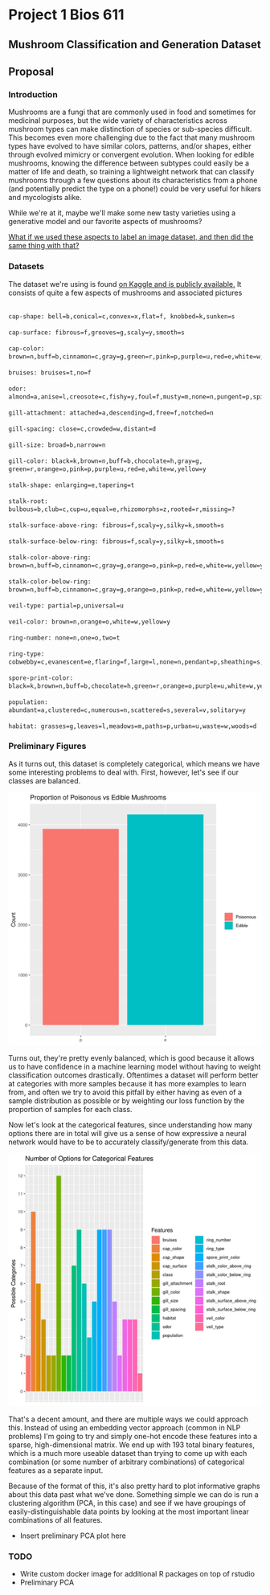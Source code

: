 Project 1 Bios 611
==================
Mushroom Classification and Generation Dataset
------------------------

Proposal
--------

### Introduction

Mushrooms are a fungi that are commonly used in food and sometimes for medicinal purposes, but the wide variety of characteristics across mushroom types can make distinction of species or sub-species difficult. This becomes even more challenging due to the fact that many mushroom types have evolved to have similar colors, patterns, and/or shapes, either through evolved mimicry or convergent evolution. When looking for edible mushrooms, knowing the difference between subtypes could easily be a matter of life and death, so training a lightweight network that can classify mushrooms through a few questions about its characteristics from a phone (and potentially predict the type on a phone!) could be very useful for hikers and mycologists alike. 

While we're at it, maybe we'll make some new tasty varieties using a generative model and our favorite aspects of mushrooms?

[What if we used these aspects to label an image dataset, and then did the same thing with that?](https://www.kaggle.com/maysee/mushrooms-classification-common-genuss-images) 

### Datasets

The dataset we're using is found [on Kaggle and is publicly available.](https://www.kaggle.com/uciml/mushroom-classification) It consists of quite a few aspects of mushrooms and associated pictures

```Attribute Information: (classes: edible=e, poisonous=p)

cap-shape: bell=b,conical=c,convex=x,flat=f, knobbed=k,sunken=s

cap-surface: fibrous=f,grooves=g,scaly=y,smooth=s

cap-color: brown=n,buff=b,cinnamon=c,gray=g,green=r,pink=p,purple=u,red=e,white=w,yellow=y

bruises: bruises=t,no=f

odor: almond=a,anise=l,creosote=c,fishy=y,foul=f,musty=m,none=n,pungent=p,spicy=s

gill-attachment: attached=a,descending=d,free=f,notched=n

gill-spacing: close=c,crowded=w,distant=d

gill-size: broad=b,narrow=n

gill-color: black=k,brown=n,buff=b,chocolate=h,gray=g, green=r,orange=o,pink=p,purple=u,red=e,white=w,yellow=y

stalk-shape: enlarging=e,tapering=t

stalk-root: bulbous=b,club=c,cup=u,equal=e,rhizomorphs=z,rooted=r,missing=?

stalk-surface-above-ring: fibrous=f,scaly=y,silky=k,smooth=s

stalk-surface-below-ring: fibrous=f,scaly=y,silky=k,smooth=s

stalk-color-above-ring: brown=n,buff=b,cinnamon=c,gray=g,orange=o,pink=p,red=e,white=w,yellow=y

stalk-color-below-ring: brown=n,buff=b,cinnamon=c,gray=g,orange=o,pink=p,red=e,white=w,yellow=y

veil-type: partial=p,universal=u

veil-color: brown=n,orange=o,white=w,yellow=y

ring-number: none=n,one=o,two=t

ring-type: cobwebby=c,evanescent=e,flaring=f,large=l,none=n,pendant=p,sheathing=s,zone=z

spore-print-color: black=k,brown=n,buff=b,chocolate=h,green=r,orange=o,purple=u,white=w,yellow=y

population: abundant=a,clustered=c,numerous=n,scattered=s,several=v,solitary=y

habitat: grasses=g,leaves=l,meadows=m,paths=p,urban=u,waste=w,woods=d
```

### Preliminary Figures

As it turns out, this dataset is completely categorical, which means we have some interesting problems to deal with. First, however, let's see if our classes are balanced.

![](assets/class_props.png)

Turns out, they're pretty evenly balanced, which is good because it allows us to have confidence in a machine learning model without having to weight classification outcomes drastically. Oftentimes a dataset will perform better at categories with more samples because it has more examples to learn from, and often we try to avoid this pitfall by either having as even of a sample distribution as possible or by weighting our loss function by the proportion of samples for each class.

Now let's look at the categorical features, since understanding how many options there are in total will give us a sense of how expressive a neural network would have to be to accurately classify/generate from this data.

![](assets/category_options.png)

That's a decent amount, and there are multiple ways we could approach this. Instead of using an embedding vector approach (common in NLP problems) I'm going to try and simply one-hot encode these features into a sparse, high-dimensional matrix. We end up with 193 total binary features, which is a much more useable dataset than trying to come up with each combination (or some number of arbitrary combinations) of categorical features as a separate input.

Because of the format of this, it's also pretty hard to plot informative graphs about this data past what we've done. Something simple we can do is run a clustering algorithm (PCA, in this case) and see if we have groupings of easily-distinguishable data points by looking at the most important linear combinations of all features.

- Insert preliminary PCA plot here

### TODO
- Write custom docker image for additional R packages on top of rstudio
- Preliminary PCA
